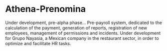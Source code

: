 # Athena-Prenomina
Under development, pre-alpha phase... Pre-payroll system, dedicated to the calculation of the payment, generation of reports, registration of new employees, management of permissions and incidents. Under development for Grupo Nayasia, a Mexican company in the restaurant sector, in order to optimize and facilitate HR tasks. 
